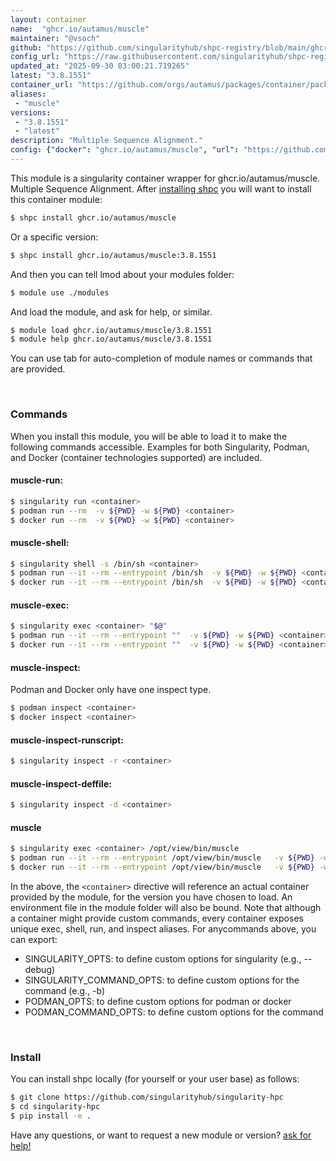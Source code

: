 ```yaml
---
layout: container
name:  "ghcr.io/autamus/muscle"
maintainer: "@vsoch"
github: "https://github.com/singularityhub/shpc-registry/blob/main/ghcr.io/autamus/muscle/container.yaml"
config_url: "https://raw.githubusercontent.com/singularityhub/shpc-registry/main/ghcr.io/autamus/muscle/container.yaml"
updated_at: "2025-09-30 03:00:21.719265"
latest: "3.8.1551"
container_url: "https://github.com/orgs/autamus/packages/container/package/muscle"
aliases:
 - "muscle"
versions:
 - "3.8.1551"
 - "latest"
description: "Multiple Sequence Alignment."
config: {"docker": "ghcr.io/autamus/muscle", "url": "https://github.com/orgs/autamus/packages/container/package/muscle", "maintainer": "@vsoch", "description": "Multiple Sequence Alignment.", "latest": {"3.8.1551": "sha256:eba7db4b7fb98e5693b94f8f18d72b6290886c6de6d3240c7fb2fe4a5413623d"}, "tags": {"3.8.1551": "sha256:eba7db4b7fb98e5693b94f8f18d72b6290886c6de6d3240c7fb2fe4a5413623d", "latest": "sha256:eba7db4b7fb98e5693b94f8f18d72b6290886c6de6d3240c7fb2fe4a5413623d"}, "aliases": {"muscle": "/opt/view/bin/muscle"}}
---
```


This module is a singularity container wrapper for ghcr.io/autamus/muscle.
Multiple Sequence Alignment.
After [installing shpc](#install) you will want to install this container module:


```bash
$ shpc install ghcr.io/autamus/muscle
```

Or a specific version:

```bash
$ shpc install ghcr.io/autamus/muscle:3.8.1551
```

And then you can tell lmod about your modules folder:

```bash
$ module use ./modules
```

And load the module, and ask for help, or similar.

```bash
$ module load ghcr.io/autamus/muscle/3.8.1551
$ module help ghcr.io/autamus/muscle/3.8.1551
```

You can use tab for auto-completion of module names or commands that are provided.

<br>

### Commands

When you install this module, you will be able to load it to make the following commands accessible.
Examples for both Singularity, Podman, and Docker (container technologies supported) are included.

#### muscle-run:

```bash
$ singularity run <container>
$ podman run --rm  -v ${PWD} -w ${PWD} <container>
$ docker run --rm  -v ${PWD} -w ${PWD} <container>
```

#### muscle-shell:

```bash
$ singularity shell -s /bin/sh <container>
$ podman run --it --rm --entrypoint /bin/sh  -v ${PWD} -w ${PWD} <container>
$ docker run --it --rm --entrypoint /bin/sh  -v ${PWD} -w ${PWD} <container>
```

#### muscle-exec:

```bash
$ singularity exec <container> "$@"
$ podman run --it --rm --entrypoint ""  -v ${PWD} -w ${PWD} <container> "$@"
$ docker run --it --rm --entrypoint ""  -v ${PWD} -w ${PWD} <container> "$@"
```

#### muscle-inspect:

Podman and Docker only have one inspect type.

```bash
$ podman inspect <container>
$ docker inspect <container>
```

#### muscle-inspect-runscript:

```bash
$ singularity inspect -r <container>
```

#### muscle-inspect-deffile:

```bash
$ singularity inspect -d <container>
```


#### muscle

```bash
$ singularity exec <container> /opt/view/bin/muscle
$ podman run --it --rm --entrypoint /opt/view/bin/muscle   -v ${PWD} -w ${PWD} <container> -c " $@"
$ docker run --it --rm --entrypoint /opt/view/bin/muscle   -v ${PWD} -w ${PWD} <container> -c " $@"
```



In the above, the `<container>` directive will reference an actual container provided
by the module, for the version you have chosen to load. An environment file in the
module folder will also be bound. Note that although a container
might provide custom commands, every container exposes unique exec, shell, run, and
inspect aliases. For anycommands above, you can export:

 - SINGULARITY_OPTS: to define custom options for singularity (e.g., --debug)
 - SINGULARITY_COMMAND_OPTS: to define custom options for the command (e.g., -b)
 - PODMAN_OPTS: to define custom options for podman or docker
 - PODMAN_COMMAND_OPTS: to define custom options for the command

<br>

### Install

You can install shpc locally (for yourself or your user base) as follows:

```bash
$ git clone https://github.com/singularityhub/singularity-hpc
$ cd singularity-hpc
$ pip install -e .
```

Have any questions, or want to request a new module or version? [ask for help!](https://github.com/singularityhub/singularity-hpc/issues)